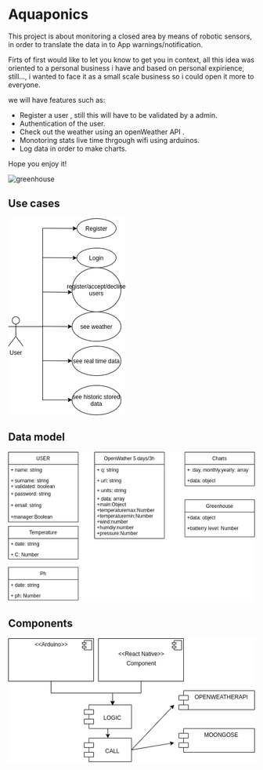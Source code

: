 # Aquaponics

This project is about monitoring a closed area by means of robotic sensors, in order to translate the data in to App warnings/notification. 

Firts of first would like to let you know to get you in context, all this idea was oriented to a personal business i have and based on personal expirience, still..., i wanted to face it as a small scale business so i could open it more to everyone.

we will have features such as:

-   Register a user , still this will have to be validated by a admin.
-   Authentication of the user.
-   Check out the weather using an openWeather API .
-   Monotoring stats live time thrgough wifi using arduinos.
-   Log data in order to make charts.

Hope you enjoy it! 

![greenhouse](https://media3.giphy.com/media/lo3xczfct7DQWNbxNM/giphy.gif?cid=ecf05e477c921beb95392e11e5e34a7ab072a8d1d3aa1aa9&rid=giphy.gif)

## Use cases

![use-cases-diagram](diagrams/use-case-diagram.png)

## Data model

![use-model](diagrams/data-model.png)

## Components

![components](diagrams/components.png)